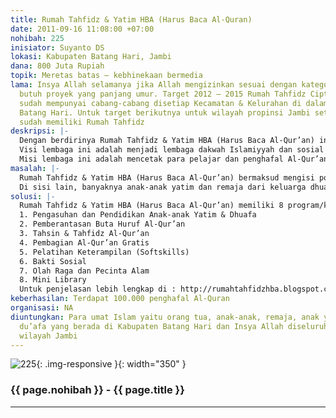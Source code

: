 ```yaml
---
title: Rumah Tahfidz & Yatim HBA (Harus Baca Al-Quran)
date: 2011-09-16 11:08:00 +07:00
nohibah: 225
inisiator: Suyanto DS
lokasi: Kabupaten Batang Hari, Jambi
dana: 800 Juta Rupiah
topik: Meretas batas – kebhinekaan bermedia
lama: Insya Allah selamanya jika Allah mengizinkan sesuai dengan kategori hibah yaitu
  butuh proyek yang panjang umur. Target 2012 – 2015 Rumah Tahfidz Cipta Media Bersama
  sudah mempunyai cabang-cabang disetiap Kecamatan & Kelurahan di dalam Kabupaten
  Batang Hari. Untuk target berikutnya untuk wilayah propinsi Jambi setiap kota/kabupaten
  sudah memiliki Rumah Tahfidz
deskripsi: |-
  Dengan berdirinya Rumah Tahfidz & Yatim HBA (Harus Baca Al-Qur’an) ini semata-mata ditujukan dalam rangka dakwah Islamiyyah dan pemberdayaan kaum dhuafa dan yatim (sosial). Bersama para pelajar dan penghafal Al-Qur’an, mari bersama-sama mempelajari dan mengamalkan Al-Qur’an dan As-Sunnah yang dimulai dari kecintaan membaca dan menghafal Al-Qur’an.
  Visi lembaga ini adalah menjadi lembaga dakwah Islamiyyah dan sosial yang profesional yaitu berkaitan dengan pengajaran Al-Qur’an dan pemberdayaan anak-anak yatim dan dhuafa dalam memberikan manfaat luas kepada masyarakat.
  Misi lembaga ini adalah mencetak para pelajar dan penghafal Al-Qur’an yang berprestasi dengan dukungan keterampilan (softskill) untuk dapat mandiri dan menjawab kebutuhan umat dalam proses belajar mengajar Al-Qur’an dan hidup bermasyarakat dan membudayakan “Membaca Al-Quran)” sebagai aktifitas harian rutin di tengah-tengah keluarga dan masyarakat
masalah: |-
  Rumah Tahfidz & Yatim HBA (Harus Baca Al-Qur’an) bermaksud mengisi pos-pos pendidikan non-formal yang saat ini walaupun sudah banyak ada, namun belum mampu mengakomodasi kebutuhan pendidikan anak dan masyarakat dalam belajar Al-Qur’an. Dalam hal ini, Rumah Tahfidz & Yatim HBA (Harus Baca Al-Qur’an) mengambil satu bidang pendidikan yang sangat fundamental, yaitu Al-Qur’an yang menjadi sumber dan pedoman hidup bagi umat Islam.
  Di sisi lain, banyaknya anak-anak yatim dan remaja dari keluarga dhuafa yang putus sekolah perlu mendapatkan perhatian kita semua. Islam memberikan kemuliaan yang besar jika kita senang mengasuh dan menyantuni anak yatim. Dan rumah yang disukai oleh Allah Subhanahu wa Ta’ala adalah rumah yang ditegaskan oleh Rasulullah Shallallahu ‘alaihi wa sallam dalam salah satu hadits yang diriwayatkan Baihaqi: ”Rumah yang paling disukai Allah adalah rumah yang di dalamnya ada anak yatim yang dimuliakan”
solusi: |-
  Rumah Tahfidz & Yatim HBA (Harus Baca Al-Qur’an) memiliki 8 program/kegiatan utama meliputi aspek pembinaan/pengembangan individu, kepedulian sosial dan lingkungan alam. Dari prorgam tersebut lalu dapat dikembangkan ke dalam berbagai bentuk kegiatan/aktifitas. Program-program tersebut, antara lain:
  1. Pengasuhan dan Pendidikan Anak-anak Yatim & Dhuafa
  2. Pemberantasan Buta Huruf Al-Qur’an
  3. Tahsin & Tahfidz Al-Qur’an
  4. Pembagian Al-Qur’an Gratis
  5. Pelatihan Keterampilan (Softskills)
  6. Bakti Sosial
  7. Olah Raga dan Pecinta Alam
  8. Mini Library
  Untuk penjelasan lebih lengkap di : http://rumahtahfidzhba.blogspot.com/. Pihak yang diuntungkan adalah umat Islam yaitu orang tua, anak-anak, remaja, anak yatim, dan kaum du’afa yang berada di Kabupaten Batang Hari dan Insya Allah diseluruh kota/kabupaten wilayah Jambi
keberhasilan: Terdapat 100.000 penghafal Al-Quran
organisasi: NA
diuntungkan: Para umat Islam yaitu orang tua, anak-anak, remaja, anak yatim, dan kaum
  du’afa yang berada di Kabupaten Batang Hari dan Insya Allah diseluruh kota/kabupaten
  wilayah Jambi
---
```


![225](/static/img/hibahcmb/225.png){: .img-responsive }{: width="350" }

### {{ page.nohibah }} - {{ page.title }}

---
